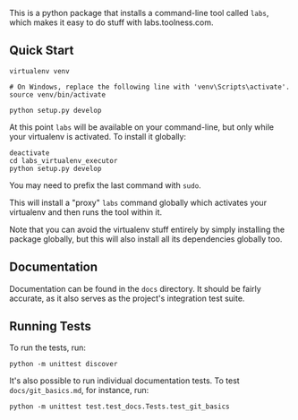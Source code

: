 This is a python package that installs a command-line tool called `labs`,
which makes it easy to do stuff with labs.toolness.com.

## Quick Start

```
virtualenv venv

# On Windows, replace the following line with 'venv\Scripts\activate'.
source venv/bin/activate

python setup.py develop
```

At this point `labs` will be available on your command-line, but only
while your virtualenv is activated. To install it globally:

```
deactivate
cd labs_virtualenv_executor
python setup.py develop
```

You may need to prefix the last command with `sudo`.

This will install a "proxy" `labs` command globally which activates
your virtualenv and then runs the tool within it.

Note that you can avoid the virtualenv stuff entirely by simply
installing the package globally, but this will also install all its
dependencies globally too.

## Documentation

Documentation can be found in the `docs` directory. It should be fairly
accurate, as it also serves as the project's integration test suite.

## Running Tests

To run the tests, run:

```
python -m unittest discover
```

It's also possible to run individual documentation tests. To test
`docs/git_basics.md`, for instance, run:

```
python -m unittest test.test_docs.Tests.test_git_basics
```
